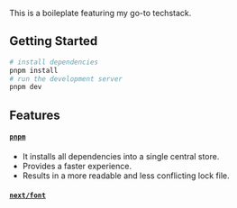 This is a boileplate featuring my go-to techstack.

## Getting Started

```bash
# install dependencies
pnpm install
# run the development server
pnpm dev
```

## Features

#### [`pnpm`](https://pnpm.io/)
- It installs all dependencies into a single central store.
- Provides a faster experience.
- Results in a more readable and less conflicting lock file.

#### [`next/font`](https://nextjs.org/docs/basic-features/font-optimization)